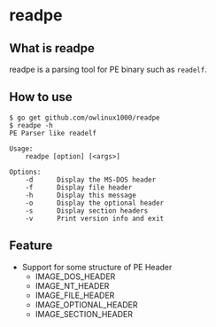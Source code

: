 # readpe


## What is readpe

readpe is a parsing tool for PE binary such as ```readelf```.

## How to use

```
$ go get github.com/owlinux1000/readpe
$ readpe -h
PE Parser like readelf

Usage: 
	readpe [option] [<args>]

Options:
	-d		Display the MS-DOS header
	-f		Display file header
	-h		Display this message
	-o		Display the optional header
	-s		Display section headers
	-v		Print version info and exit
```

## Feature

- Support for some structure of PE Header
  - IMAGE\_DOS\_HEADER
  - IMAGE\_NT\_HEADER
  - IMAGE\_FILE\_HEADER
  - IMAGE\_OPTIONAL_HEADER
  - IMAGE\_SECTION\_HEADER
